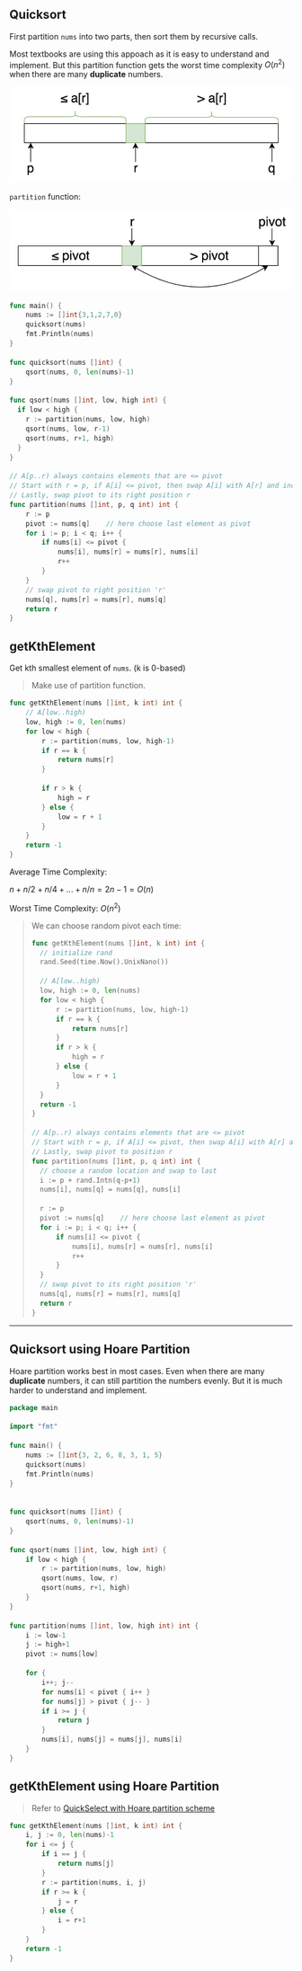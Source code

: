 ## Quicksort

First partition `nums` into two parts, then sort them by recursive calls.

Most textbooks are using this appoach as it is easy to understand and implement. But this partition function gets the worst time complexity $O(n^2)$ when there are many **duplicate** numbers.

![2018-12-27-20-26-11](_image/2018-12-27-20-26-11.jpg)

`partition` function:

![2018-12-27-20-44-29](_image/2018-12-27-20-44-29.jpg)

```go
func main() {
	nums := []int{3,1,2,7,0}
	quicksort(nums)
	fmt.Println(nums)
}

func quicksort(nums []int) {
	qsort(nums, 0, len(nums)-1)
}

func qsort(nums []int, low, high int) {
  if low < high {
    r := partition(nums, low, high)
    qsort(nums, low, r-1)
    qsort(nums, r+1, high)
  }
}

// A[p..r) always contains elements that are <= pivot
// Start with r = p, if A[i] <= pivot, then swap A[i] with A[r] and increment r
// Lastly, swap pivot to its right position r
func partition(nums []int, p, q int) int {
	r := p
	pivot := nums[q]	// here choose last element as pivot
	for i := p; i < q; i++ {
		if nums[i] <= pivot {
			nums[i], nums[r] = nums[r], nums[i]
			r++
		}
	}
	// swap pivot to right position 'r'
	nums[q], nums[r] = nums[r], nums[q]
	return r
}
```



## getKthElement

Get kth smallest element of `nums`. (k is 0-based)

> Make use of partition function.

```go
func getKthElement(nums []int, k int) int {
	// A[low..high)
	low, high := 0, len(nums)
	for low < high {
		r := partition(nums, low, high-1)
		if r == k {
			return nums[r]
		}

		if r > k {
			high = r
		} else {
			low = r + 1
		}
	}
	return -1
}
```

Average Time Complexity:

$n + n/2 + n/4 + ... + n/n = 2n-1 = O(n)$ 

Worst Time Complexity: $O(n^2)$ 

> We can choose random pivot each time:
>
> ```go
> func getKthElement(nums []int, k int) int {
> 	// initialize rand
> 	rand.Seed(time.Now().UnixNano())
> 
> 	// A[low..high)
> 	low, high := 0, len(nums)
> 	for low < high {
> 		r := partition(nums, low, high-1)
> 		if r == k {
> 			return nums[r]
> 		}
> 		if r > k {
> 			high = r
> 		} else {
> 			low = r + 1
> 		}
> 	}
> 	return -1
> }
> 
> // A[p..r) always contains elements that are <= pivot
> // Start with r = p, if A[i] <= pivot, then swap A[i] with A[r] and increment r
> // Lastly, swap pivot to position r
> func partition(nums []int, p, q int) int {
> 	// choose a random location and swap to last
> 	i := p + rand.Intn(q-p+1)
> 	nums[i], nums[q] = nums[q], nums[i]
> 
> 	r := p
> 	pivot := nums[q]	// here choose last element as pivot
> 	for i := p; i < q; i++ {
> 		if nums[i] <= pivot {
> 			nums[i], nums[r] = nums[r], nums[i]
> 			r++
> 		}
> 	}
> 	// swap pivot to its right position 'r'
> 	nums[q], nums[r] = nums[r], nums[q]
> 	return r
> }
> ```





---



## Quicksort using Hoare Partition

Hoare partition works best in most cases. Even when there are many **duplicate** numbers, it can still partition the numbers evenly. But it is much harder to understand and implement.

```go
package main

import "fmt"

func main() {
	nums := []int{3, 2, 6, 8, 3, 1, 5}
	quicksort(nums)
	fmt.Println(nums)
}


func quicksort(nums []int) {
	qsort(nums, 0, len(nums)-1)
}

func qsort(nums []int, low, high int) {
    if low < high {
        r := partition(nums, low, high)
        qsort(nums, low, r)
        qsort(nums, r+1, high)
    }
}

func partition(nums []int, low, high int) int {
    i := low-1
    j := high+1
    pivot := nums[low]

    for {
        i++; j--
        for nums[i] < pivot { i++ }
        for nums[j] > pivot { j-- }
        if i >= j {
            return j
        }
        nums[i], nums[j] = nums[j], nums[i]
    }
}
```



## getKthElement using Hoare Partition

> Refer to [QuickSelect with Hoare partition scheme](https://stackoverflow.com/questions/58331986/quickselect-with-hoare-partition-scheme) 

```go
func getKthElement(nums []int, k int) int {
    i, j := 0, len(nums)-1
    for i <= j {
        if i == j {
            return nums[j]
        }
        r := partition(nums, i, j)
        if r >= k {
            j = r
        } else {
            i = r+1
        }
    }
    return -1
}
```


